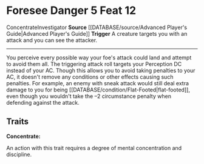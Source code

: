 ﻿---
actions: '[reaction]'
feat: Foresee Danger
id: '1471'
level: '12'
name: Foresee Danger
rarity: Common
source: '[[DATABASE/source/Advanced Player''s Guide|Advanced Player''s Guide]]'
trait:
- '[[DATABASE/trait/Concentrate|Concentrate]]'
- '[[DATABASE/trait/Investigator|Investigator]]'
trigger: A creature targets you with an attack and you can see the attacker.
type: Feat

---
# Foresee Danger <span class="action-icon">5</span> <span class="item-type">Feat 12</span>

<span class="item-trait">Concentrate</span><span class="item-trait">Investigator</span>
**Source** [[DATABASE/source/Advanced Player's Guide|Advanced Player's Guide]] 
**Trigger** A creature targets you with an attack and you can see the attacker.

---
You perceive every possible way your foe's attack could land and attempt to avoid them all. The triggering attack roll targets your Perception DC instead of your AC. Though this allows you to avoid taking penalties to your AC, it doesn't remove any conditions or other effects causing such penalties. For example, an enemy with sneak attack would still deal extra damage to you for being [[DATABASE/condition/Flat-Footed|flat-footed]], even though you wouldn't take the –2 circumstance penalty when defending against the attack.

## Traits

**Concentrate:**

An action with this trait requires a degree of mental concentration and discipline.